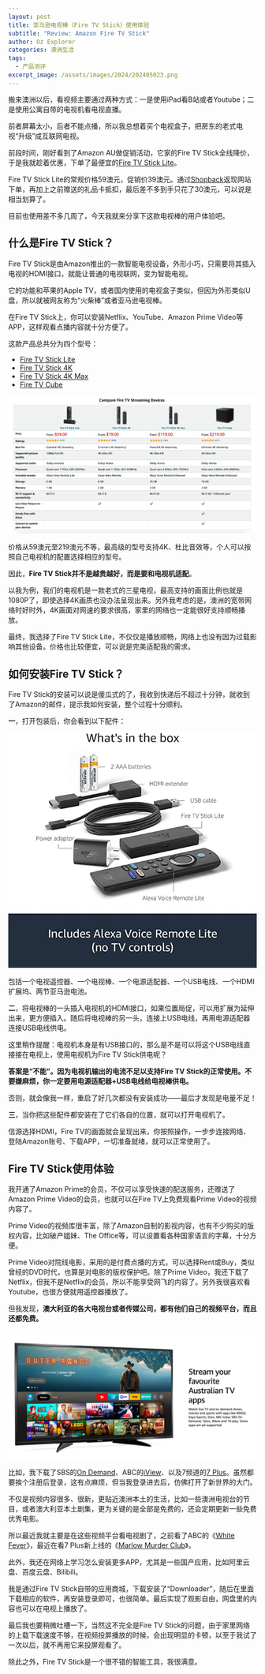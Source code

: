 ```yaml
---
layout: post
title: 亚马逊电视棒（Fire TV Stick）使用体验
subtitle: "Review: Amazon Fire TV Stick"
author: Oz Explorer
categories: 澳洲生活
tags:
  - 产品测评
excerpt_image: /assets/images/2024/202405023.png
---
```


搬来澳洲以后，看视频主要通过两种方式：一是使用iPad看B站或者Youtube；二是使用公寓自带的电视机看电视直播。

前者屏幕太小，后者不能点播，所以我总想着买个电视盒子，把房东的老式电视“升级”成互联网电视。

前段时间，刚好看到了Amazon AU做促销活动，它家的Fire TV Stick全线降价，于是我就趁着优惠，下单了最便宜的[Fire TV Stick Lite](https://amzn.to/44us4l6)。

Fire TV Stick Lite的常规价格59澳元，促销价39澳元。通过[Shopback](https://app.shopback.com/wWTOMUJVeJb)返现网站下单，再加上之前赠送的礼品卡抵扣，最后差不多到手只花了30澳元，可以说是相当划算了。

目前也使用差不多几周了，今天我就来分享下这款电视棒的用户体验吧。

## 什么是Fire TV Stick？

Fire TV Stick是由Amazon推出的一款智能电视设备，外形小巧，只需要将其插入电视的HDMI接口，就能让普通的电视联网，变为智能电视。

它的功能和苹果的Apple TV，或者国内使用的电视盒子类似，但因为外形类似U盘，所以就被网友称为“火柴棒”或者亚马逊电视棒。

在Fire TV Stick上，你可以安装Netflix、YouTube、Amazon Prime Video等APP，这样观看点播内容就十分方便了。

这款产品总共分为四个型号：
- [Fire TV Stick Lite](https://amzn.to/44us4l6)
- [Fire TV Stick 4K](https://amzn.to/49YVVmQ)
- [Fire TV Stick 4K Max](https://amzn.to/3y7E0Ng)
- [Fire TV Cube](https://amzn.to/3WnAg4G)

![FireTVStick](/assets/images/2024/202405021.png)

价格从59澳元至219澳元不等，最高级的型号支持4K、杜比音效等，个人可以按照自己电视机的配置选择相应的型号。

因此，**Fire TV Stick并不是越贵越好，而是要和电视机适配**。

以我为例，我们的电视机是一款老式的三星电视，最高支持的画面比例也就是1080P了，即使选择4K画质也没办法呈现出来。另外我考虑的是，澳洲的宽带网络时好时外，4K画面对网速的要求很高，家里的网络也一定能很好支持顺畅播放。

最终，我选择了Fire TV Stick Lite，不仅仅是播放顺畅，网络上也没有因为过载影响其他设备。价格也比较便宜，可以说是完美适配我的需求。

## 如何安装Fire TV Stick？

Fire TV Stick的安装可以说是傻瓜式的了，我收到快递后不超过十分钟，就收到了Amazon的邮件，提示我如何安装，整个过程十分顺利。

**一**，打开包装后，你会看到以下配件：

![FireTVStick](/assets/images/2024/202405022.jpg)

包括一个电视遥控器、一个电视棒、一个电源适配器、一个USB电线、一个HDMI扩展坞、两节亚马逊电池。

**二**，将电视棒的一头插入电视机的HDMI接口，如果位置局促，可以用扩展为延伸出来，更方便插入。随后将电视棒的另一头，连接上USB电线，再用电源适配器连接USB电线供电。

这里稍作提醒：电视机本身是有USB接口的，那么是不是可以将这个USB电线直接接在电视上，使用电视机为Fire TV Stick供电呢？

**答案是“不能”。因为电视机输出的电流不足以支持Fire TV Stick的正常使用。不要嫌麻烦，你一定要用电源适配器+USB电线给电视棒供电。**

否则，就会像我一样，重启了好几次都没有安装成功——最后才发现是电量不足！

**三**，当你把这些配件都安装在了它们各自的位置，就可以打开电视机了。

信源选择HDMI，Fire TV的画面就会呈现出来，你按照操作，一步步连接网络、登陆Amazon账号、下载APP，一切准备就绪，就可以正常使用了。

## Fire TV Stick使用体验

我开通了Amazon Prime的会员，不仅可以享受快速的配送服务，还赠送了Amazon Prime Video的会员，也就可以在Fire TV上免费观看Prime Video的视频内容了。

Prime Video的视频库很丰富，除了Amazon自制的影视内容，也有不少购买的版权内容，比如破产姐妹、The Office等，可以设置看各种国家语言的字幕，十分方便。

Prime Video对院线电影，采用的是付费点播的方式，可以选择Rent或Buy，类似曾经的DVD时代，也算是对电影的版权保护吧。除了Prime Video，我还下载了Netflix，但我不是Netflix的会员，所以不能享受网飞的内容了。另外我很喜欢看Youtube，也很方便就用遥控器播放了。

但我发现，**澳大利亚的各大电视台或者传媒公司，都有他们自己的视频平台，而且还都免费。**

![FireTVStick](/assets/images/2024/202405023.png)

比如，我下载了SBS的[On Demand](https://www.sbs.com.au/ondemand/)、ABC的[iView](https://iview.abc.net.au)、以及7频道的[7 Plus](https://7plus.com.au)。虽然都要挨个注册后登录，这有点麻烦，但当我登录进去后，仿佛打开了新世界的大门。

不仅是视频内容很多、很新，更贴近澳洲本土的生活，比如一些澳洲电视台的节目，或者澳大利亚本土剧集，更为关键的是全部是免费的，还会定期更新一些免费优秀电影。

所以最近我就主要是在这些视频平台看电视剧了，之前看了ABC的《[White Fever](https://iview.abc.net.au/show/white-fever)》，最近在看7 Plus新上线的《[Marlow Murder Club](https://7plus.com.au/the-marlow-murder-club)》。

此外，我还在网络上学习怎么安装更多APP，尤其是一些国产应用，比如阿里云盘、百度云盘、Bilibili。

我是通过Fire TV Stick自带的应用商城，下载安装了“Downloader”，随后在里面下载相应的软件，再安装登录即可，也很简单。最后实现了观影自由，网盘里的内容也可以在电视上播放了。

最后我也要稍微吐槽一下，当然这不完全是Fire TV Stick的问题，由于家里网络的上载下载速度不够，在视频投屏播放的时候，会出现明显的卡顿，以至于我试了一次以后，就不再用它来投屏观看了。

除此之外，Fire TV Stick是一个很不错的智能工具，我很满意。
